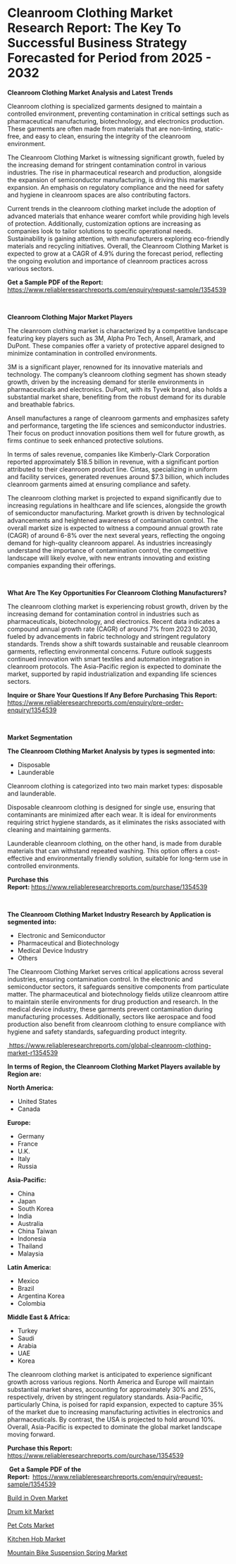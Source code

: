 <p><h1>Cleanroom Clothing Market Research Report: The Key To Successful Business Strategy Forecasted for Period from 2025 - 2032</h1></p><p><strong>Cleanroom Clothing Market Analysis and Latest Trends</strong></p>
<p><p>Cleanroom clothing is specialized garments designed to maintain a controlled environment, preventing contamination in critical settings such as pharmaceutical manufacturing, biotechnology, and electronics production. These garments are often made from materials that are non-linting, static-free, and easy to clean, ensuring the integrity of the cleanroom environment.</p><p>The Cleanroom Clothing Market is witnessing significant growth, fueled by the increasing demand for stringent contamination control in various industries. The rise in pharmaceutical research and production, alongside the expansion of semiconductor manufacturing, is driving this market expansion. An emphasis on regulatory compliance and the need for safety and hygiene in cleanroom spaces are also contributing factors.</p><p>Current trends in the cleanroom clothing market include the adoption of advanced materials that enhance wearer comfort while providing high levels of protection. Additionally, customization options are increasing as companies look to tailor solutions to specific operational needs. Sustainability is gaining attention, with manufacturers exploring eco-friendly materials and recycling initiatives. Overall, the Cleanroom Clothing Market is expected to grow at a CAGR of 4.9% during the forecast period, reflecting the ongoing evolution and importance of cleanroom practices across various sectors.</p></p>
<p><strong>Get a Sample PDF of the Report:&nbsp;</strong> <a href="https://www.reliableresearchreports.com/enquiry/request-sample/1354539?utm_campaign=121&utm_medium=2&utm_source=Github&utm_content=ia&utm_term=09022025&utm_id=cleanroom-clothing">https://www.reliableresearchreports.com/enquiry/request-sample/1354539</a></p>
<p>&nbsp;</p>
<p><strong>Cleanroom Clothing Major Market Players</strong></p>
<p><p>The cleanroom clothing market is characterized by a competitive landscape featuring key players such as 3M, Alpha Pro Tech, Ansell, Aramark, and DuPont. These companies offer a variety of protective apparel designed to minimize contamination in controlled environments.</p><p>3M is a significant player, renowned for its innovative materials and technology. The company’s cleanroom clothing segment has shown steady growth, driven by the increasing demand for sterile environments in pharmaceuticals and electronics. DuPont, with its Tyvek brand, also holds a substantial market share, benefiting from the robust demand for its durable and breathable fabrics.</p><p>Ansell manufactures a range of cleanroom garments and emphasizes safety and performance, targeting the life sciences and semiconductor industries. Their focus on product innovation positions them well for future growth, as firms continue to seek enhanced protective solutions.</p><p>In terms of sales revenue, companies like Kimberly-Clark Corporation reported approximately $18.5 billion in revenue, with a significant portion attributed to their cleanroom product line. Cintas, specializing in uniform and facility services, generated revenues around $7.3 billion, which includes cleanroom garments aimed at ensuring compliance and safety.</p><p>The cleanroom clothing market is projected to expand significantly due to increasing regulations in healthcare and life sciences, alongside the growth of semiconductor manufacturing. Market growth is driven by technological advancements and heightened awareness of contamination control. The overall market size is expected to witness a compound annual growth rate (CAGR) of around 6-8% over the next several years, reflecting the ongoing demand for high-quality cleanroom apparel. As industries increasingly understand the importance of contamination control, the competitive landscape will likely evolve, with new entrants innovating and existing companies expanding their offerings.</p></p>
<p>&nbsp;</p>
<p><strong>What Are The Key Opportunities For Cleanroom Clothing Manufacturers?</strong></p>
<p><p>The cleanroom clothing market is experiencing robust growth, driven by the increasing demand for contamination control in industries such as pharmaceuticals, biotechnology, and electronics. Recent data indicates a compound annual growth rate (CAGR) of around 7% from 2023 to 2030, fueled by advancements in fabric technology and stringent regulatory standards. Trends show a shift towards sustainable and reusable cleanroom garments, reflecting environmental concerns. Future outlook suggests continued innovation with smart textiles and automation integration in cleanroom protocols. The Asia-Pacific region is expected to dominate the market, supported by rapid industrialization and expanding life sciences sectors.</p></p>
<p><strong>Inquire or Share Your Questions If Any Before Purchasing This Report:</strong> <a href="https://www.reliableresearchreports.com/enquiry/pre-order-enquiry/1354539?utm_campaign=121&utm_medium=2&utm_source=Github&utm_content=ia&utm_term=09022025&utm_id=cleanroom-clothing">https://www.reliableresearchreports.com/enquiry/pre-order-enquiry/1354539</a></p>
<p>&nbsp;</p>
<p><strong>Market Segmentation</strong></p>
<p><strong>The Cleanroom Clothing Market Analysis by types is segmented into:</strong></p>
<p><ul><li>Disposable</li><li>Launderable</li></ul></p>
<p><p>Cleanroom clothing is categorized into two main market types: disposable and launderable. </p><p>Disposable cleanroom clothing is designed for single use, ensuring that contaminants are minimized after each wear. It is ideal for environments requiring strict hygiene standards, as it eliminates the risks associated with cleaning and maintaining garments. </p><p>Launderable cleanroom clothing, on the other hand, is made from durable materials that can withstand repeated washing. This option offers a cost-effective and environmentally friendly solution, suitable for long-term use in controlled environments.</p></p>
<p><strong>Purchase this Report:&nbsp;</strong><a href="https://www.reliableresearchreports.com/purchase/1354539?utm_campaign=121&utm_medium=2&utm_source=Github&utm_content=ia&utm_term=09022025&utm_id=cleanroom-clothing">https://www.reliableresearchreports.com/purchase/1354539</a></p>
<p>&nbsp;</p>
<p><strong>The Cleanroom Clothing Market Industry Research by Application is segmented into:</strong></p>
<p><ul><li>Electronic and Semiconductor</li><li>Pharmaceutical and Biotechnology</li><li>Medical Device Industry</li><li>Others</li></ul></p>
<p><p>The Cleanroom Clothing Market serves critical applications across several industries, ensuring contamination control. In the electronic and semiconductor sectors, it safeguards sensitive components from particulate matter. The pharmaceutical and biotechnology fields utilize cleanroom attire to maintain sterile environments for drug production and research. In the medical device industry, these garments prevent contamination during manufacturing processes. Additionally, sectors like aerospace and food production also benefit from cleanroom clothing to ensure compliance with hygiene and safety standards, safeguarding product integrity.</p></p>
<p><a href="https://www.reliableresearchreports.com/global-cleanroom-clothing-market-r1354539?utm_campaign=121&utm_medium=2&utm_source=Github&utm_content=ia&utm_term=09022025&utm_id=cleanroom-clothing">&nbsp;https://www.reliableresearchreports.com/global-cleanroom-clothing-market-r1354539</a></p>
<p><strong>In terms of Region, the Cleanroom Clothing Market Players available by Region are:</strong></p>
<p>
    <p> <strong> North America: </strong>
        <ul>
            <li>United States</li>
            <li>Canada</li>
        </ul>
        </p> 
    <p> <strong> Europe: </strong>
        <ul>
            <li>Germany</li>
            <li>France</li>
            <li>U.K.</li>
            <li>Italy</li>
            <li>Russia</li>
        </ul>
        </p> 
    <p> <strong> Asia-Pacific: </strong>
        <ul>
            <li>China</li>
            <li>Japan</li>
            <li>South Korea</li>
            <li>India</li>
            <li>Australia</li>
            <li>China Taiwan</li>
            <li>Indonesia</li>
            <li>Thailand</li>
            <li>Malaysia</li>
        </ul>
        </p> 
    <p> <strong> Latin America: </strong>
        <ul>
            <li>Mexico</li>
            <li>Brazil</li>
            <li>Argentina Korea</li>
            <li>Colombia</li>
        </ul>
        </p> 
    <p> <strong> Middle East & Africa: </strong>
        <ul>
            <li>Turkey</li>
            <li>Saudi</li>
            <li>Arabia</li>
            <li>UAE</li>
            <li>Korea</li>
        </ul>
    </p>
    </p>
<p><p>The cleanroom clothing market is anticipated to experience significant growth across various regions. North America and Europe will maintain substantial market shares, accounting for approximately 30% and 25%, respectively, driven by stringent regulatory standards. Asia-Pacific, particularly China, is poised for rapid expansion, expected to capture 35% of the market due to increasing manufacturing activities in electronics and pharmaceuticals. By contrast, the USA is projected to hold around 10%. Overall, Asia-Pacific is expected to dominate the global market landscape moving forward.</p></p>
<p><strong>Purchase this Report: </strong><a href="https://www.reliableresearchreports.com/purchase/1354539?utm_campaign=121&utm_medium=2&utm_source=Github&utm_content=ia&utm_term=09022025&utm_id=cleanroom-clothing">https://www.reliableresearchreports.com/purchase/1354539</a></p>
<p>&nbsp;<strong>Get a Sample PDF of the Report:&nbsp;&nbsp;</strong><a href="https://www.reliableresearchreports.com/enquiry/request-sample/1354539?utm_campaign=121&utm_medium=2&utm_source=Github&utm_content=ia&utm_term=09022025&utm_id=cleanroom-clothing">https://www.reliableresearchreports.com/enquiry/request-sample/1354539</a></p>
<p><strong></strong></p>
<p><p><a href="https://github.com/philaphindo/Market-Research-Report-List-1/blob/main/build-in-oven-market.md?utm_campaign=121&utm_medium=2&utm_source=Github&utm_content=ia&utm_term=09022025&utm_id=cleanroom-clothing">Build in Oven Market</a></p><p><a href="https://github.com/djembashote/Market-Research-Report-List-1/blob/main/drum-kit-market.md?utm_campaign=121&utm_medium=2&utm_source=Github&utm_content=ia&utm_term=09022025&utm_id=cleanroom-clothing">Drum kit Market</a></p><p><a href="https://github.com/xtysizov/Market-Research-Report-List-1/blob/main/pet-cots-market.md?utm_campaign=121&utm_medium=2&utm_source=Github&utm_content=ia&utm_term=09022025&utm_id=cleanroom-clothing">Pet Cots Market</a></p><p><a href="https://github.com/aiexisaliwan/Market-Research-Report-List-1/blob/main/kitchen-hob-market.md?utm_campaign=121&utm_medium=2&utm_source=Github&utm_content=ia&utm_term=09022025&utm_id=cleanroom-clothing">Kitchen Hob Market</a></p><p><a href="https://github.com/vjorelaclliv/Market-Research-Report-List-1/blob/main/mountain-bike-suspension-spring-market.md?utm_campaign=121&utm_medium=2&utm_source=Github&utm_content=ia&utm_term=09022025&utm_id=cleanroom-clothing">Mountain Bike Suspension Spring Market</a></p></p>